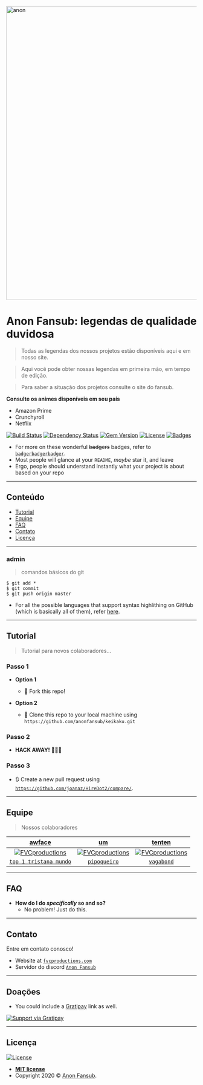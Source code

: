 <a href="http://www.anonfansub.com/"><img src="https://coverfiles.alphacoders.com/903/90335.png" title="AF" alt="anon" width="777px"></a>

# Anon Fansub: legendas de qualidade duvidosa

> Todas as legendas dos nossos projetos estão disponíveis aqui e em nosso site.

> Aqui você pode obter nossas legendas em primeira mão, em tempo de edição.

> Para saber a situação dos projetos consulte o site do fansub.

**Consulte os animes disponíveis em seu país**

- Amazon Prime
- Crunchyroll
- Netflix

[![Build Status](http://img.shields.io/travis/badges/badgerbadgerbadger.svg?style=flat-square)](https://travis-ci.org/badges/badgerbadgerbadger) [![Dependency Status](http://img.shields.io/gemnasium/badges/badgerbadgerbadger.svg?style=flat-square)](https://gemnasium.com/badges/badgerbadgerbadger) [![Gem Version](http://img.shields.io/gem/v/badgerbadgerbadger.svg?style=flat-square)](https://rubygems.org/gems/badgerbadgerbadger) [![License](http://img.shields.io/:license-mit-blue.svg?style=flat-square)](http://badges.mit-license.org) [![Badges](http://img.shields.io/:badges-9/9-ff6799.svg?style=flat-square)](https://github.com/badges/badgerbadgerbadger)

- For more on these wonderful ~~badgers~~ badges, refer to <a href="http://badges.github.io/badgerbadgerbadger/" target="_blank">`badgerbadgerbadger`</a>.
- Most people will glance at your `README`, *maybe* star it, and leave
- Ergo, people should understand instantly what your project is about based on your repo

---

## Conteúdo


- [Tutorial](#tutorial)
- [Equipe](#equipe)
- [FAQ](#faq)
- [Contato](#contato)
- [Licença](#licença)


---

### admin

> comandos básicos do git

```shell
$ git add *
$ git commit
$ git push origin master
```

- For all the possible languages that support syntax highlithing on GitHub (which is basically all of them), refer <a href="https://github.com/github/linguist/blob/master/lib/linguist/languages.yml" target="_blank">here</a>.

---

## Tutorial

> Tutorial para novos colaboradores...

### Passo 1

- **Option 1**
    - 🍴 Fork this repo!

- **Option 2**
    - 👯 Clone this repo to your local machine using `https://github.com/anonfansub/keikaku.git`

### Passo 2

- **HACK AWAY!** 🔨🔨🔨

### Passo 3

- 🔃 Create a new pull request using <a href="https://github.com/joanaz/HireDot2/compare/" target="_blank">`https://github.com/joanaz/HireDot2/compare/`</a>.

---

## Equipe

> Nossos colaboradores

| <a href="http://fvcproductions.com" target="_blank">**awface**</a> | <a href="http://fvcproductions.com" target="_blank">**um**</a> | <a href="http://fvcproductions.com" target="_blank">**tenten**</a> |
| :---: |:---:| :---:|
| [![FVCproductions](https://i.imgur.com/OmBqykt.jpg)](http://fvcproductions.com)    | [![FVCproductions](https://i.imgur.com/Mx9bjCa.jpg)](http://fvcproductions.com) | [![FVCproductions](https://i.imgur.com/4etBVWj.jpg)](http://fvcproductions.com)  |
| <a href="http://github.com/fvcproductions" target="_blank">`top 1 tristana mundo`</a> | <a href="http://github.com/fvcproductions" target="_blank">`pipoqueiro`</a> | <a href="http://github.com/fvcproductions" target="_blank">`vagabond`</a> |

---

## FAQ

- **How do I do *specifically* so and so?**
    - No problem! Just do this.

---

## Contato

Entre em contato conosco!

- Website at <a href="http://fvcproductions.com" target="_blank">`fvcproductions.com`</a>
- Servidor do discord <a href="https://discord.gg/tnkRxvQ" target="_blank">`Anon Fansub`</a>

---

## Doações

- You could include a <a href="https://cdn.rawgit.com/gratipay/gratipay-badge/2.3.0/dist/gratipay.png" target="_blank">Gratipay</a> link as well.

[![Support via Gratipay](https://cdn.rawgit.com/gratipay/gratipay-badge/2.3.0/dist/gratipay.png)](https://gratipay.com/fvcproductions/)


---

## Licença

[![License](http://img.shields.io/:license-mit-blue.svg?style=flat-square)](http://badges.mit-license.org)

- **[MIT license](http://opensource.org/licenses/mit-license.php)**
- Copyright 2020 © <a href="#" target="_blank">Anon Fansub</a>.
